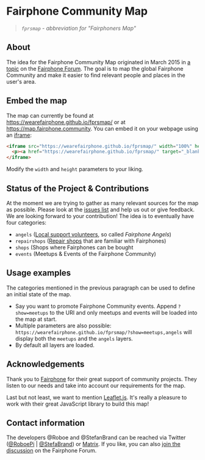 # Fairphone Community Map
>_`fprsmap` - abbreviation for "Fairphoners Map"_

## About
The idea for the Fairphone Community Map originated in March 2015 in [a topic][1] on the [Fairphone Forum][2]. The goal is to map the global Fairphone Community and make it easier to find relevant people and places in the user's area.

## Embed the map
The map can currently be found at https://wearefairphone.github.io/fprsmap/ or at https://map.fairphone.community. You can embed it on your webpage using an [iframe][3]:

```html
<iframe src="https://wearefairphone.github.io/fprsmap/" width="100%" height="400" allowfullscreen="true" frameborder="0">
  <p><a href="https://wearefairphone.github.io/fprsmap/" target="_blank">See the Fairphone Community Map!</a></p>
</iframe>
```
Modify the `width` and `height` parameters to your liking.

## Status of the Project & Contributions
At the moment we are trying to gather as many relevant sources for the map as possible. Please look at the [issues list][4] and help us out or give feedback. We are looking forward to your contribution! The idea is to eventually have four categories:

- `angels` ([Local support volunteers][11], so called _Fairphone Angels_)
- `repairshops` ([Repair shops][14] that are familiar with Fairphones)
- `shops` (Shops where Fairphones can be bought
- `events` (Meetups & Events of the Fairphone Community)

## Usage examples
The categories mentioned in the previous paragraph can be used to define an initial state of the map.

- Say you want to promote Fairphone Community events. Append `?show=meetups` to the URI and only meetups and events will be loaded into the map at start.
- Multiple parameters are also possible: `https://wearefairphone.github.io/fprsmap/?show=meetups,angels` will display both the `meetups` and the `angels` layers.
- By default all layers are loaded.

## Acknowledgements
Thank you to [Fairphone][5] for their great support of community projects. They listen to our needs and take into account our requirements for the map.

Last but not least, we want to mention [Leaflet.js][7]. It's really a pleasure to work with their great JavaScript library to build this map!

## Contact information
The developers @Roboe and @StefanBrand can be reached via Twitter ([@RoboePi][8] | [@StefaBrand][9]) or [Matrix][12]. If you like, you can also [join the discussion][13] on the Fairphone Forum.


[1]: https://forum.fairphone.com/t/do-you-know-an-open-source-alternative-to-embedded-maps/5088?u=stefan
[2]: https://forum.fairphone.com/
[3]: https://developer.mozilla.org/en-US/docs/Web/HTML/Element/iframe
[4]: https://github.com/WeAreFairphone/fprsmap/issues
[5]: https://fairphone.com
[6]: http://www.t-mobile.at/
[7]: http://leafletjs.com/
[8]: https://twitter.com/RoboePi
[9]: https://twitter.com/StefaBrand
[10]: https://forum.fairphone.com/t/local-fairphoners-address-book-fairphone-communities/3815?u=stefan
[11]: https://forum.fairphone.com/t/local-technical-support-by-community-members-mailing-lists-project-description/26193?u=stefan
[12]: https://chat.disroot.org/#/room/#fprsmap:disroot.org
[13]: https://forum.fairphone.com/t/fairphone-community-map/26553?u=stefan
[14]: https://forum.fairphone.com/t/pencil2-list-of-local-repair-shops-that-are-familiar-with-fairphones-by-city/19032?u=stefan
